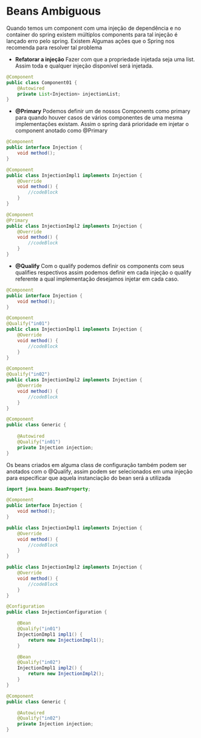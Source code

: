 # Beans Ambiguous
Quando temos um component com uma injeção de dependência e no container do spring existem múltiplos components para tal
injeção é lançado erro pelo spring.
Existem Algumas ações que o Spring nos recomenda para resolver tal problema

- **Refatorar a injeção**
Fazer com que a propriedade injetada seja uma list. Assim toda e qualquer injeção disponível será injetada.
```java
@Component
public class Component01 {
    @Autowired
    private List<Injection> injectionList;
}
```

- **@Primary**
Podemos definir um de nossos Components como primary para quando houver casos de vários
componentes de uma mesma implementações existam. Assim o spring dará prioridade em injetar o 
component anotado como @Primary

```java
@Component
public interface Injection {
    void method();
}

@Component
public class InjectionImpl1 implements Injection {
    @Override
    void method() {
        //codeBlock
    }
}

@Component
@Primary
public class InjectionImpl2 implements Injection {
    @Override
    void method() {
        //codeBlock
    }
}
```

- **@Qualify**
Com o qualify podemos definir os components com seus qualifies respectivos assim podemos definir em cada injeção o 
qualify referente a qual implementação desejamos injetar em cada caso.

```java
@Component
public interface Injection {
    void method();
}

@Component
@Qualify("in01")
public class InjectionImpl1 implements Injection {
    @Override
    void method() {
        //codeBlock
    }
}

@Component
@Qualify("in02")
public class InjectionImpl2 implements Injection {
    @Override
    void method() {
        //codeBlock
    }
}

@Component
public class Generic {
    
    @Autowired
    @Qualify("in01")
    private Injection injection;
}
```

Os beans criados em alguma class de configuração também podem ser anotados com o @Qualify, assim podem ser selecionados
em uma injeção para especificar que aquela instanciação do bean será a utilizada

```java
import java.beans.BeanProperty;

@Component
public interface Injection {
    void method();
}

public class InjectionImpl1 implements Injection {
    @Override
    void method() {
        //codeBlock
    }
}

public class InjectionImpl2 implements Injection {
    @Override
    void method() {
        //codeBlock
    }
}

@Configuration
public class InjectionConfiguration {

    @Bean
    @Qualify("in01")
    InjectionImpl1 impl1() {
        return new InjectionImpl1();
    }

    @Bean
    @Qualify("in02")
    InjectionImpl1 impl2() {
        return new InjectionImpl2();
    }
}

@Component
public class Generic {

    @Autowired
    @Qualify("in02")
    private Injection injection;
}
```
